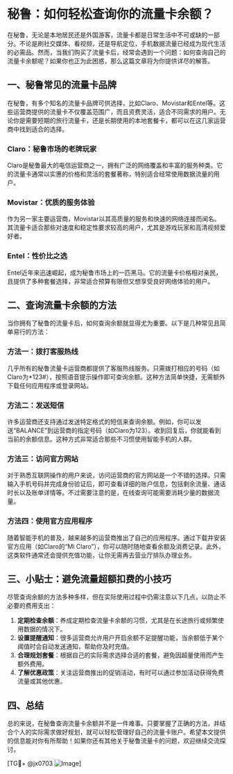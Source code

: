 # 秘鲁：如何轻松查询你的流量卡余额？

在秘鲁，无论是本地居民还是外国游客，流量卡都是日常生活中不可或缺的一部分。不论是刷社交媒体、看视频，还是导航定位，手机数据流量已经成为现代生活的必需品。然而，当我们购买了流量卡后，经常会遇到一个问题：如何查询自己的流量卡余额呢？如果你也正为此困惑，那么这篇文章将为你提供详尽的解答。

## 一、秘鲁常见的流量卡品牌

在秘鲁，有多个知名的流量卡品牌可供选择，比如Claro、Movistar和Entel等。这些运营商提供的流量卡不仅覆盖范围广，而且资费灵活，适合不同需求的用户。无论你是需要短期的旅行流量卡，还是长期使用的本地套餐卡，都可以在这几家运营商中找到适合的选择。

### Claro：秘鲁市场的老牌玩家
Claro是秘鲁最大的电信运营商之一，拥有广泛的网络覆盖和丰富的服务种类。它的流量卡通常以实惠的价格和灵活的套餐著称，特别适合经常使用数据流量的用户。

### Movistar：优质的服务体验
作为另一家主要运营商，Movistar以其高质量的服务和快速的网络连接而闻名。其流量卡适合那些对速度和稳定性要求较高的用户，尤其是游戏玩家和高清视频爱好者。

### Entel：性价比之选
Entel近年来迅速崛起，成为秘鲁市场上的一匹黑马。它的流量卡价格相对亲民，且提供了多种套餐选择，非常适合预算有限但又想享受良好网络体验的用户。

## 二、查询流量卡余额的方法

当你拥有了秘鲁的流量卡后，如何查询余额就显得尤为重要。以下是几种常见且简单易行的方法：

### 方法一：拨打客服热线
几乎所有的秘鲁流量卡运营商都提供了客服热线服务。只需拨打相应的号码（如Claro为*123#），按照语音提示操作即可查询余额。这种方法简单快捷，无需额外下载任何应用程序或登录网站。

### 方法二：发送短信
许多运营商还支持通过发送特定格式的短信来查询余额。例如，你可以发送“BALANCE”到运营商的指定号码（如Claro为123）。收到回复后，你就能看到当前的余额信息。这种方式非常适合那些不习惯使用智能手机的人群。

### 方法三：访问官方网站
对于熟悉互联网操作的用户来说，访问运营商的官方网站是一个不错的选择。只需输入手机号码并完成身份验证后，即可查看详细的账户信息，包括剩余流量、通话时长以及账单详情等。不过需要注意的是，在线查询可能需要消耗少量的数据流量。

### 方法四：使用官方应用程序
随着智能手机的普及，越来越多的运营商推出了自己的应用程序。通过下载并安装官方应用（如Claro的“Mi Claro”），你可以随时随地查看余额及消费记录。此外，这类软件通常还会提供充值功能，让你无需再去营业厅排队办理业务。

## 三、小贴士：避免流量超额扣费的小技巧

尽管查询余额的方法多种多样，但在实际使用过程中仍需注意以下几点，以防止不必要的费用支出：

1. **定期检查余额**：养成定期检查流量卡余额的习惯，尤其是在长途旅行或频繁使用数据的情况下。
2. **设置提醒通知**：很多运营商允许用户开启余额不足提醒功能，当余额低于某个阈值时会自动发送通知，帮助你及时充值。
3. **合理规划套餐**：根据自己的实际需求选择合适的套餐，避免因超量使用而产生额外费用。
4. **了解优惠政策**：关注运营商推出的促销活动，有时可以通过参加活动获得免费流量或其他优惠。

## 四、总结

总的来说，在秘鲁查询流量卡余额并不是一件难事。只要掌握了正确的方法，并结合个人的实际需求做好规划，就可以轻松管理好自己的流量卡账户。希望本文提供的信息能对你有所帮助！如果你还有其他关于秘鲁流量卡的问题，欢迎继续交流探讨。

[TG💪+ @jx0703 ![Image](https://github.com/user-attachments/assets/dbca1d08-cadb-493c-b0ec-ad6f7a83f270)]